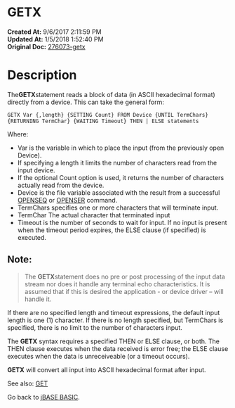 # GETX

**Created At:** 9/6/2017 2:11:59 PM  
**Updated At:** 1/5/2018 1:52:40 PM  
**Original Doc:** [276073-getx](https://docs.jbase.com/36868-jbase-basic/276073-getx)  


# Description

The**GETX**statement reads a block of data (in ASCII hexadecimal format) directly from a device. This can take the general form:

```
GETX Var {,length} {SETTING Count} FROM Device {UNTIL TermChars} {RETURNING TermChar} {WAITING Timeout} THEN | ELSE statements
```

Where:

- Var is the variable in which to place the input (from the previously open Device).
- If specifying a length it limits the number of characters read from the input device.
- If the optional Count option is used, it returns the number of characters actually read from the device.
- Device is the file variable associated with the result from a successful [OPENSEQ](277543-openseq) or [OPENSER](277544-openser) command.
- TermChars specifies one or more characters that will terminate input.
- TermChar The actual character that terminated input
- Timeout is the number of seconds to wait for input. If no input is present when the timeout period expires, the ELSE clause (if specified) is executed.


## Note:


> The **GETX**statement does no pre or post processing of the input data stream nor does it handle any terminal echo characteristics. It is assumed that if this is desired the application - or device driver – will handle it.


If there are no specified length and timeout expressions, the default input length is one (1) character. If there is no length specified, but TermChars is specified, there is no limit to the number of characters input.

The **GETX** syntax requires a specified THEN or ELSE clause, or both. The THEN clause executes when the data received is error free; the ELSE clause executes when the data is unreceiveable (or a timeout occurs).

**GETX** will convert all input into ASCII hexadecimal format after input.



See also: [GET](276055-get)

Go back to [jBASE BASIC](263498-jbase-basic).
